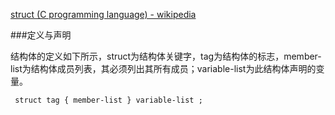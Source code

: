 [struct (C programming language) - wikipedia](https://en.wikipedia.org/wiki/Struct_(C_programming_language) "struct-wikipedia")

###定义与声明

结构体的定义如下所示，struct为结构体关键字，tag为结构体的标志，member-list为结构体成员列表，其必须列出其所有成员；variable-list为此结构体声明的变量。
```
 struct tag { member-list } variable-list ; 
```
